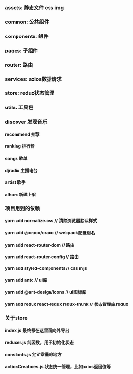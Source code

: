###  assets:            静态文件 css img
  
### common:             公共组件
  
### components:         组件

### pages:              子组件

### router:             路由

### services:           axios数据请求

### store:              redux状态管理

### utils:              工具包

### discover            发现音乐
   #### recommend      推荐
   #### ranking        排行榜
   #### songs          歌单
   #### djradio        主播电台
   #### artist         歌手
   #### album          新碟上架

### 项目用到的依赖

   #### yarn add normalize.css                     // 清除浏览器默认样式
   #### yarn add @craco/craco                      // webpack配置别名 
   #### yarn add react-router-dom                  // 路由
   #### yarn add react-router-config               // 路由
   #### yarn add styled-components                 // css in js
   #### yarn add antd                              // ui库
   #### yarn add @ant-design/icons                 // ui图标库
   #### yarn add redux react-redux redux-thunk     // 状态管理库 redux

### 关于store
   #### index.js             最终都在这里面向外导出
   #### reducer.js           纯函数，用于初始化状态
   #### constants.js         定义常量的地方
   #### actionCreatores.js   状态统一管理，比如axios返回值等
